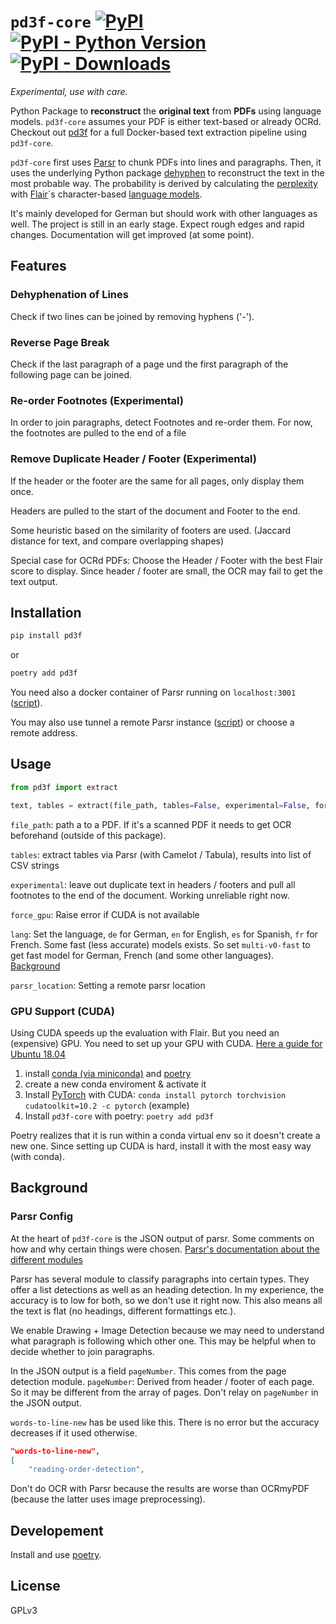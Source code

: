 # `pd3f-core` [![PyPI](https://img.shields.io/pypi/v/pd3f-core.svg)](https://pypi.org/project/pd3f-core/) [![PyPI - Python Version](https://img.shields.io/pypi/pyversions/pd3f-core.svg)](https://pypi.org/project/pd3f-core/) [![PyPI - Downloads](https://img.shields.io/pypi/dm/pd3f-core)](https://pypistats.org/packages/pd3f-core)

*Experimental, use with care.*

Python Package to **reconstruct** the **original text** from **PDFs** using language models.
`pd3f-core` assumes your PDF is either text-based or already OCRd.
Checkout out [pd3f](https://github.com/pd3f/pd3f) for a full Docker-based text extraction pipeline using `pd3f-core`.

`pd3f-core` first uses [Parsr](https://github.com/axa-group/Parsr) to chunk PDFs into lines and paragraphs.
Then, it uses the underlying Python package [dehyphen](https://github.com/jfilter/dehyphen) to reconstruct the text in the most probable way.
The probability is derived by calculating the [perplexity](https://en.wikipedia.org/wiki/Perplexity) with [Flair](https://github.com/flairNLP/flair)`s character-based [language models](https://machinelearningmastery.com/statistical-language-modeling-and-neural-language-models/).

It's mainly developed for German but should work with other languages as well.
The project is still in an early stage.
Expect rough edges and rapid changes.
Documentation will get improved (at some point).

## Features

### Dehyphenation of Lines

Check if two lines can be joined by removing hyphens ('-').

### Reverse Page Break

Check if the last paragraph of a page und the first paragraph of the following page can be joined.

### Re-order Footnotes (Experimental)

In order to join paragraphs, detect Footnotes and re-order them.
For now, the footnotes are pulled to the end of a file

### Remove Duplicate Header / Footer (Experimental)

If the header or the footer are the same for all pages, only display them once.

Headers are pulled to the start of the document and Footer to the end.

Some heuristic based on the similarity of footers are used. (Jaccard distance for text, and compare overlapping shapes)

Special case for OCRd PDFs: Choose the Header / Footer with the best Flair score to display.
Since header / footer are small, the OCR may fail to get the text output.


## Installation

```bash
pip install pd3f
```

or

```bash
poetry add pd3f
```

You need also a docker container of Parsr running on `localhost:3001` ([script](./scripts/locale_parsr.sh)).

You may also use tunnel a remote Parsr instance ([script](./scripts/locale_parsr.sh)) or choose a remote address.


## Usage

```python
from pd3f import extract

text, tables = extract(file_path, tables=False, experimental=False, force_gpu=False, lang="multi", parsr_location="localhost:3001")
```

`file_path`: path a to a PDF. If it's a scanned PDF it needs to get OCR beforehand (outside of this package).

`tables`: extract tables via Parsr (with Camelot / Tabula), results into list of CSV strings

`experimental`: leave out duplicate text in headers / footers and pull all footnotes to the end of the document. Working unreliable right now.

`force_gpu`: Raise error if CUDA is not available

`lang`: Set the language, `de` for German, `en` for English, `es` for Spanish, `fr` for French. Some fast (less accurate) models exists.
So set `multi-v0-fast` to get fast model for German, French (and some other languages). [Background](https://github.com/jfilter/dehyphen#usage)

`parsr_location`: Setting a remote parsr location

### GPU Support (CUDA)

Using CUDA speeds up the evaluation with Flair.
But you need an (expensive) GPU.
You need to set up your GPU with CUDA.
[Here a guide for Ubuntu 18.04](https://towardsdatascience.com/deep-learning-gpu-installation-on-ubuntu-18-4-9b12230a1d31)

1. install [conda (via miniconda)](https://docs.conda.io/en/latest/miniconda.html) and [poetry](https://python-poetry.org/docs/)
2. create a new conda enviroment & activate it
3. Install [PyTorch](https://pytorch.org/) with CUDA: `conda install pytorch torchvision cudatoolkit=10.2 -c pytorch` (example)
4. Install `pd3f-core` with poetry: `poetry add pd3f`

Poetry realizes that it is run within a conda virtual env so it doesn't create a new one.
Since setting up CUDA is hard, install it with the most easy way (with conda).


## Background

### Parsr Config

At the heart of `pd3f-core` is the JSON output of parsr.
Some comments on how and why certain things were chosen.
[Parsr's documentation about the different modules](https://github.com/axa-group/Parsr/tree/master/server/src/processing)

Parsr has several module to classify paragraphs into certain types.
They offer a list detections as well as an heading detection.
In my experience, the accuracy is to low for both, so we don't use it right now.
This also means all the text is flat (no headings, different formattings etc.).

We enable Drawing + Image Detection because we may need to understand what paragraph is following which other one.
This may be helpful when to decide whether to join paragraphs.

In the JSON output is a field `pageNumber`.
This comes from the page detection module.
`pageNumber`: Derived from header / footer of each page.
So it may be different from the array of pages.
Don't relay on `pageNumber` in the JSON output.

`words-to-line-new` has be used like this.
There is no error but the accuracy decreases if it used otherwise.

```json
"words-to-line-new",
[
    "reading-order-detection",
```

Don't do OCR with Parsr because the results are worse than OCRmyPDF (because the latter uses image preprocessing).

## Developement

Install and use [poetry](https://python-poetry.org/).

## License

GPLv3